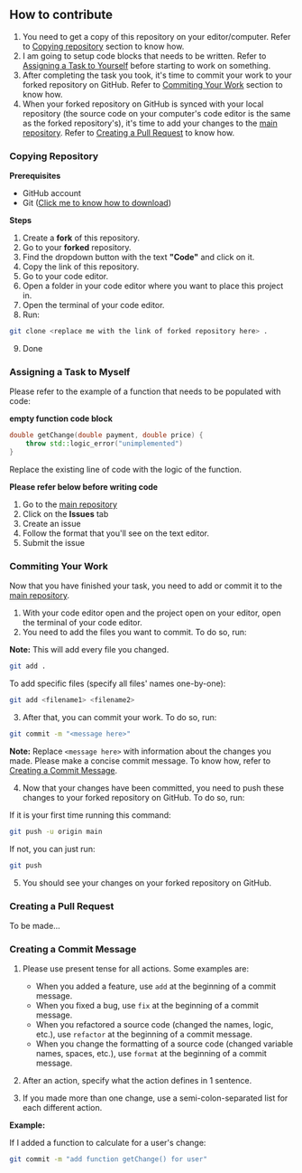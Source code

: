 ## How to contribute 

1. You need to get a copy of this repository on your editor/computer. Refer to [Copying repository](#copying-repository) section to know how.
2. I am going to setup code blocks that needs to be written. Refer to [Assigning a Task to Yourself](#assigning-a-task-to-yourself) before starting to work on something.
3. After completing the task you took, it's time to commit your work to your forked repository on GitHub. Refer to [Commiting Your Work](#commiting-your-work) section to know how.
4. When your forked repository on GitHub is synced with your local repository (the source code on your computer's code editor is the same as the forked repository's), it's time to add your changes to the [main repository](https://github.com/Ragudos/School-POS-System). Refer to [Creating a Pull Request](#creating-a-pull-request) to know how.

### Copying Repository

**Prerequisites**
- GitHub account
- Git ([Click me to know how to download](https://git-scm.com/))

**Steps**

1.  Create a **fork** of this repository.
2.  Go to your **forked** repository.
3.  Find the dropdown button with the text **"Code"** and click on it.
4.  Copy the link of this repository.
5.  Go to your code editor.
6.  Open a folder in your code editor where you want to place this project in.
7.  Open the terminal of your code editor.
8.  Run:
   
```bash
git clone <replace me with the link of forked repository here> .
```
9. Done

### Assigning a Task to Myself

Please refer to the example of a function that needs to be populated with code:

**empty function code block**
```c++
double getChange(double payment, double price) {
    throw std::logic_error("unimplemented")
}
```

Replace the existing line of code with the logic of the function.

**Please refer below before writing code**
  1. Go to the [main repository](https://github.com/Ragudos/School-POS-System)
  2. Click on the **Issues** tab
  3. Create an issue
  4. Follow the format that you'll see on the text editor.
  5. Submit the issue

### Commiting Your Work

Now that you have finished your task, you need to add or commit it to the [main repository](https://github.com/Ragudos/School-POS-System).

1. With your code editor open and the project open on your editor, open the terminal of your code editor.
2. You need to add the files you want to commit. To do so, run:

**Note:** This will add every file you changed.
```bash
git add .
```

To add specific files (specify all files' names one-by-one):
```bash
git add <filename1> <filename2>
```

3. After that, you can commit your work. To do so, run:

```bash
git commit -m "<message here>"
```

**Note:** Replace `<message here>` with information about the changes you made. Please make a concise commit message. To know how, refer to [Creating a Commit Message](#creating-a-commit-message).

4. Now that your changes have been committed, you need to push these changes to your forked repository on GitHub. To do so, run:

If it is your first time running this command:
```bash
git push -u origin main
```

If not, you can just run:
```bash
git push
```

5. You should see your changes on your forked repository on GitHub.

### Creating a Pull Request

To be made...

### Creating a Commit Message

1. Please use present tense for all actions. Some examples are:
   - When you added a feature, use `add` at the beginning of a commit message.
   - When you fixed a bug, use `fix` at the beginning of a commit message.
   - When you refactored a source code (changed the names, logic, etc.), use `refactor` at the beginning of a commit message.
   - When you change the formatting of a source code (changed variable names, spaces, etc.), use `format` at the beginning of a commit message.
   
2. After an action, specify what the action defines in 1 sentence.

3. If you made more than one change, use a semi-colon-separated list for each different action.

**Example:**

If I added a function to calculate for a user's change:

```bash
git commit -m "add function getChange() for user"
```

